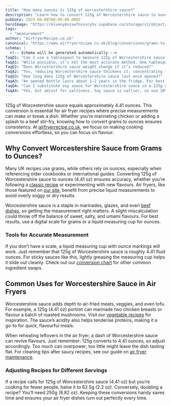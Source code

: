 ```yaml
---
title: "How many ounces is 125g of worcestershire sauce?"
description: "Learn how to convert 125g of Worcestershire sauce to ounces easily. Perfect for air fryer recipes and precise cooking measurements."
pubDate: 2025-08-08T00:00:00.000Z
heroImage: "https://klueoymssxwfnxsvcyhv.supabase.co/storage/v1/object/public/Shmucket/125g-worcestershire-sauce-to-ounces.webp"
tags:
  - "measurement"
author: "AirFryerRecipe.co.uk"
canonical: "https://www.airfryerrecipe.co.uk/blog/conversions/grams-to-ounces/125g-worcestershire-sauce-to-ounces"
schema: |
  <!-- Schema will be generated automatically -->
faqQ1: "Can I use a tablespoon to measure 125g of Worcestershire sauce?"
faqA1: "While possible, it’s not the most accurate method. One tablespoon of Worcestershire sauce weighs about 15g, so 125g would be roughly 8.3 tablespoons. For precision, especially in air fryer recipes, a scale or liquid measuring cup is better."
faqQ2: "Does Worcestershire sauce weight change if it’s reduced?"
faqA2: "Yes, reducing Worcestershire sauce thickens it, concentrating the flavour and slightly altering the weight per volume. For reductions, measure after cooking to ensure accuracy."
faqQ3: "How long does 125g of Worcestershire sauce last once opened?"
faqA3: "An opened bottle lasts about 1–2 years in the fridge. For best flavour in air fryer recipes, use within 6 months."
faqQ4: "Can I substitute soy sauce for Worcestershire sauce in a 125g measurement?"
faqA4: "Yes, but adjust for saltiness. Soy sauce is saltier, so use 20% less (100g or 3.5 oz) and add a pinch of sugar to mimic Worcestershire’s sweetness."
---
```

<p>125g of Worcestershire sauce equals approximately 4.41 ounces. This conversion is essential for air fryer recipes where precise measurements can make or break a dish. Whether you’re marinating chicken or adding a splash to a beef stir-fry, knowing how to convert grams to ounces ensures consistency. At <a href=https://www.airfryerrecipe.co.uk>airfryerrecipe.co.uk</a>, we focus on making cooking conversions effortless, so you can focus on flavour.</p>  

<h2>Why Convert Worcestershire Sauce from Grams to Ounces?</h2>  
<p>Many UK recipes use grams, while others rely on ounces, especially when referencing older cookbooks or international guides. Converting 125g of Worcestershire sauce to ounces (4.41 oz) ensures accuracy, whether you’re following a <a href=https://www.airfryerrecipe.co.uk/recipes>classic recipe</a> or experimenting with new flavours. Air fryers, like those featured on <a href=https://www.airfryerrecipe.co.uk>our site</a>, benefit from precise liquid measurements to avoid overly soggy or dry results.</p>  

<p>Worcestershire sauce is a staple in marinades, glazes, and even <a href=https://www.airfryerrecipe.co.uk/recipe-category/beef>beef dishes</a>, so getting the measurement right matters. A slight miscalculation could throw off the balance of sweet, salty, and umami flavours. For best results, use a digital scale for grams or a liquid measuring cup for ounces.</p>  

<h3>Tools for Accurate Measurement</h3>  
<p>If you don’t have a scale, a liquid measuring cup with ounce markings will work. Just remember that 125g of Worcestershire sauce is roughly 4.41 fluid ounces. For sticky sauces like this, lightly greasing the measuring cup helps it slide out cleanly. Check out our <a href=https://www.airfryerrecipe.co.uk/air-fryer-conversion-chart>conversion chart</a> for other common ingredient swaps.</p>  

<h2>Common Uses for Worcestershire Sauce in Air Fryers</h2>  
<p>Worcestershire sauce adds depth to air-fried meats, veggies, and even tofu. For example, a 125g (4.41 oz) portion can marinade two chicken breasts or flavour a batch of roasted mushrooms. Visit our <a href=https://www.airfryerrecipe.co.uk/recipe-category/vegetables>vegetable recipes</a> for inspiration. The sauce’s acidity also helps tenderise proteins, making it a go-to for quick, flavourful meals.</p>  

<p>When reheating leftovers in the air fryer, a dash of Worcestershire sauce can revive flavours. Just remember: 125g converts to 4.41 ounces, so adjust accordingly. Too much can overpower; too little might leave the dish tasting flat. For cleaning tips after saucy recipes, see our guide on <a href=https://www.airfryerrecipe.co.uk/air-fryer-cleaner>air fryer maintenance</a>.</p>  

<h3>Adjusting Recipes for Different Servings</h3>  
<p>If a recipe calls for 125g of Worcestershire sauce (4.41 oz) but you’re cooking for fewer people, halve it to 62.5g (2.2 oz). Conversely, doubling a recipe? You’ll need 250g (8.82 oz). Keeping these conversions handy saves time and ensures your air fryer dishes turn out perfectly every time.</p>
